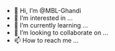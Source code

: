 - 👋 Hi, I’m @MBL-Ghandi
- 👀 I’m interested in ...
- 🌱 I’m currently learning ...
- 💞️ I’m looking to collaborate on ...
- 📫 How to reach me ...

<!---
MBL-Ghandi/MBL-Ghandi is a ✨ special ✨ repository because its `README.md` (this file) appears on your GitHub profile.
You can click the Preview link to take a look at your changes.
--->
